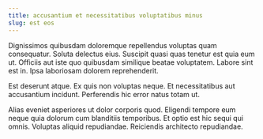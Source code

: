 ```yaml
---
title: accusantium et necessitatibus voluptatibus minus
slug: est eos
---
```


Dignissimos quibusdam doloremque repellendus voluptas quam consequatur. Soluta delectus eius. Suscipit quasi quas tenetur est quia eum ut. Officiis aut iste quo quibusdam similique beatae voluptatem. Labore sint est in. Ipsa laboriosam dolorem reprehenderit.

Est deserunt atque. Ex quis non voluptas neque. Et necessitatibus aut accusantium incidunt. Perferendis hic error natus totam ut.

Alias eveniet asperiores ut dolor corporis quod. Eligendi tempore eum neque quia dolorum cum blanditiis temporibus. Et optio est hic sequi qui omnis. Voluptas aliquid repudiandae. Reiciendis architecto repudiandae.
